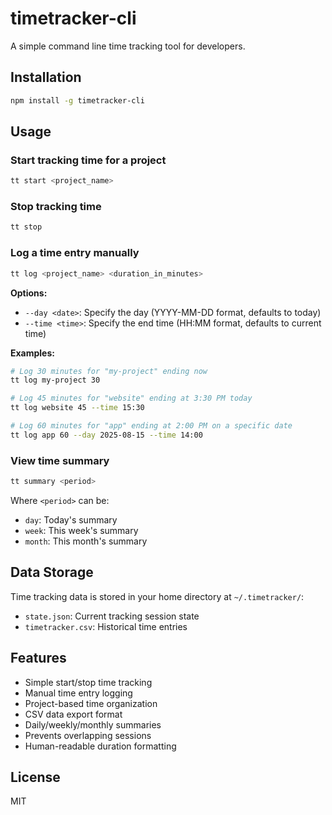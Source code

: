 # timetracker-cli

A simple command line time tracking tool for developers.

## Installation

```bash
npm install -g timetracker-cli
```

## Usage

### Start tracking time for a project
```bash
tt start <project_name>
```

### Stop tracking time
```bash
tt stop
```

### Log a time entry manually
```bash
tt log <project_name> <duration_in_minutes>
```

**Options:**
- `--day <date>`: Specify the day (YYYY-MM-DD format, defaults to today)
- `--time <time>`: Specify the end time (HH:MM format, defaults to current time)

**Examples:**
```bash
# Log 30 minutes for "my-project" ending now
tt log my-project 30

# Log 45 minutes for "website" ending at 3:30 PM today
tt log website 45 --time 15:30

# Log 60 minutes for "app" ending at 2:00 PM on a specific date
tt log app 60 --day 2025-08-15 --time 14:00
```

### View time summary
```bash
tt summary <period>
```

Where `<period>` can be:
- `day`: Today's summary
- `week`: This week's summary
- `month`: This month's summary

## Data Storage

Time tracking data is stored in your home directory at `~/.timetracker/`:
- `state.json`: Current tracking session state
- `timetracker.csv`: Historical time entries

## Features

- Simple start/stop time tracking
- Manual time entry logging
- Project-based time organization
- CSV data export format
- Daily/weekly/monthly summaries
- Prevents overlapping sessions
- Human-readable duration formatting

## License

MIT